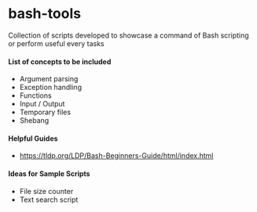 # bash-tools
Collection of scripts developed to showcase a command of Bash scripting or perform useful every tasks

#### List of concepts to be included
- Argument parsing
- Exception handling
- Functions
- Input / Output
- Temporary files
- Shebang


#### Helpful Guides
- https://tldp.org/LDP/Bash-Beginners-Guide/html/index.html


#### Ideas for Sample Scripts
- File size counter
- Text search script

